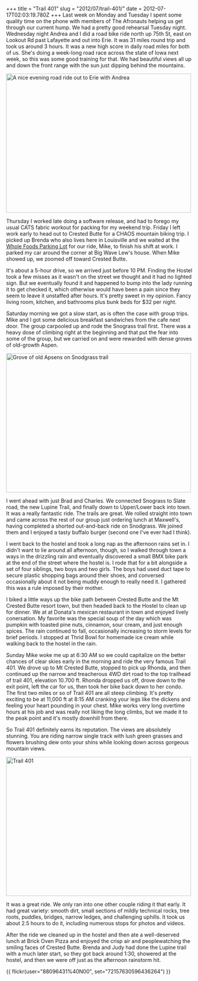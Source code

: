 +++
title = "Trail 401"
slug = "2012/07/trail-401/"
date = 2012-07-17T02:03:19.780Z
+++
Last week on Monday and Tuesday I spent some quality time on the phone with members of The Afronauts helping us get through our current hump. We had a pretty good rehearsal Tuesday night. Wednesday night Andrea and I did a road bike ride north up 75th St, east on Lookout Rd past Lafayette and out into Erie. It was 31 miles round trip and took us around 3 hours. It was a new high score in daily road miles for both of us. She's doing a week-long road race across the state of Iowa next week, so this was some good training for that. We had beautiful views all up and down the front range with the sun just dipping behind the mountains.

<a href="https://www.flickr.com/photos/88096431@N00/7553445830/" title="A nice evening road ride out to Erie with Andrea by Peter Lyons, on Flickr"><img src="https://farm8.staticflickr.com/7106/7553445830_181c10ddba.jpg" width="500" height="375" alt="A nice evening road ride out to Erie with Andrea"></a>

Thursday I worked late doing a software release, and had to forego my usual CATS fabric workout for packing for my weekend trip.
 Friday I left work early to head out to Crested Butte for a CHAOS mountain biking trip. I picked up Brenda who also lives here in Louisville and we waited at the <a href="https://www.youtube.com/watch?v=2UFc1pr2yUU">Whole Foods Parking Lot</a> for our ride, Mike, to finish his shift at work. I parked my car around the corner at Big Wave Lew's house. When Mike showed up, we zoomed off toward Crested Butte.

 It's about a 5-hour drive, so we arrived just before 10 PM. Finding the Hostel took a few misses as it wasn't on the street we thought and it had no lighted sign. But we eventually found it and happened to bump into the lady running it to get checked it, which otherwise would have been a pain since they seem to leave it unstaffed after hours. It's pretty sweet in my opinion. Fancy living room, kitchen, and bathrooms plus bunk beds for $32 per night.

 Saturday morning we got a slow start, as is often the case with group trips. Mike and I got some delicious breakfast sandwiches from the cafe next door. The group carpooled up and rode the Snograss trail first. There was a heavy dose of climbing right at the beginning and that put the fear into some of the group, but we carried on and were rewarded with dense groves of old-growth Aspen.

 <a href="https://www.flickr.com/photos/88096431@N00/7572153780/" title="Grove of old Apsens on Snodgrass trail by Peter Lyons, on Flickr"><img src="https://farm8.staticflickr.com/7121/7572153780_a89c4c62c8.jpg" width="500" height="375" alt="Grove of old Apsens on Snodgrass trail"></a>

 I went ahead with just Brad and Charles. We connected Snograss to Slate road, the new Lupine Trail, and finally down to Upper/Lower back into town. It was a really fantastic ride. The trails are great. We rolled straight into town and came across the rest of our group just ordering lunch at Maxwell's, having completed a shorted out-and-back ride on Snodgrass. We joined them and I enjoyed a tasty buffalo burger (second one I've ever had I think).

 I went back to the hostel and took a long nap as the afternoon rains set in. I didn't want to lie around all afternoon, though, so I walked through town a ways in the drizzling rain and eventually discovered a small BMX bike park at the end of the street where the hostel is. I rode that for a bit alongside a set of four siblings, two boys and two girls. The boys had used duct tape to secure plastic shopping bags around their shoes, and conversed occasionally about it not being muddy enough to really need it. I gathered this was a rule imposed by their mother.

 I biked a little ways up the bike path between Crested Butte and the Mt Crested Butte resort town, but then headed back to the Hostel to clean up for dinner. We at at Donata's mexican restaurant in town and enjoyed lively conersation. My favorite was the special soup of the day which was pumpkin with toasted pine nuts, cinnamon, sour cream, and just enough spices. The rain continued to fall, occasionally increasing to storm levels for brief periods. I stopped at Thrid Bowl for homemade ice cream while walking back to the hostel in the rain.

 Sunday Mike woke me up at 6:30 AM so we could capitalize on the better chances of clear skies early in the morning and ride the very famous Trail 401. We drove up to Mt Crested Butte, stopped to pick up Rhonda, and then continued up the narrow and treacherous 4WD dirt road to the top trailhead of trail 401, elevation 10.700 ft. Rhonda dropped us off, drove down to the exit point, left the car for us, then took her bike back down to her condo. The first two miles or so of Trail 401 are all steep climbing. It's pretty exciting to be at 11,000 ft at 8:15 AM cranking your legs like the dickens and feeling your heart pounding in your chest. Mike works very long overtime hours at his job and was really not liking the long climbs, but we made it to the peak point and it's mostly downhill from there.

So Trail 401 definitely earns its reputation. The views are absolutely stunning. You are riding narrow single track with lush green grasses and flowers brushing dew onto your shins while looking down across gorgeous mountain views.

<a href="https://www.flickr.com/photos/88096431@N00/7579717690/" title="Trail 401 by Peter Lyons, on Flickr"><img src="https://farm9.staticflickr.com/8011/7579717690_9a6de552dd.jpg" width="500" height="375" alt="Trail 401"></a>

It was a great ride. We only ran into one other couple riding it that early. It had great variety: smooth dirt, small sections of mildly technical rocks, tree roots, puddles, bridges, narrow ledges, and challenging uphills. It took us about 2.5 hours to do it, including numerous stops for photos and videos.

After the ride we cleaned up in the hostel and then ate a well-deserved lunch at Brick Oven Pizza and enjoyed the crisp air and peoplewatching the smiling faces of Crested Butte. Brenda and Judy had done the Lupine trail with a much later start, so they got back around 1:30, showered at the hostel, and then we were off just as the afternoon rainstorm hit.

{{ flickr(user="88096431%40N00", set="72157630596436264") }}
